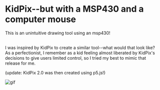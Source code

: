 # KidPix--but with a MSP430 and a computer mouse

This is an unintuitive drawing tool using an msp430!

<br> I was inspired by KidPix to create a similar tool--what would that look like?
As a perfectionist, I remember as a kid feeling almost liberated by KidPix's decisions to give users limited control, so I tried my best to mimic that release for me.

(update: KidPix 2.0 was then created using p5.js!)





![gif](https://github.com/judgejudes/msp430kidpix/blob/main/kidpix2.gif)
